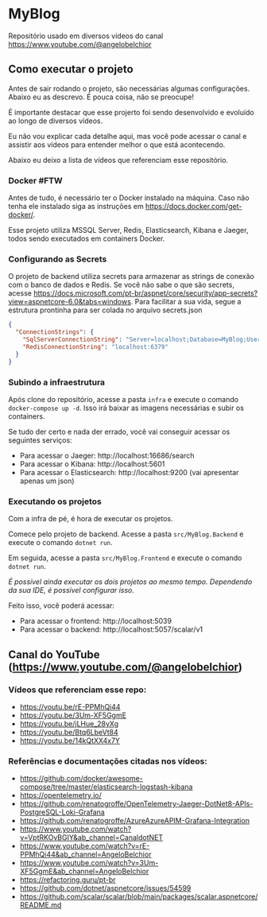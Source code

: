 # MyBlog
Repositório usado em diversos vídeos do canal https://www.youtube.com/@angelobelchior

## Como executar o projeto

Antes de sair rodando o projeto, são necessárias algumas configurações.
Abaixo eu as descrevo. É pouca coisa, não se preocupe!

É importante destacar que esse projerto foi sendo desenvolvido e evoluído ao longo de diversos vídeos.

Eu não vou explicar cada detalhe aqui, mas você pode acessar o canal e assistir aos vídeos para entender melhor o que está acontecendo.

Abaixo eu deixo a lista de vídeos que referenciam esse repositório.

### Docker #FTW

Antes de tudo, é necessário ter o Docker instalado na máquina. Caso não tenha ele instalado siga as instruções em https://docs.docker.com/get-docker/.

Esse projeto utiliza MSSQL Server, Redis, Elasticsearch, Kibana e Jaeger, todos sendo executados em containers Docker.

### Configurando as Secrets

O projeto de backend utiliza secrets para armazenar as strings de conexão com o banco de dados e Redis. 
Se você não sabe o que são secrets, acesse https://docs.microsoft.com/pt-br/aspnet/core/security/app-secrets?view=aspnetcore-6.0&tabs=windows.
Para facilitar a sua vida, segue a estrutura prontinha para ser colada no arquivo secrets.json

```json
{
  "ConnectionStrings": {
    "SqlServerConnectionString": "Server=localhost;Database=MyBlog;User Id=sa;Password=YourStrong@Passw0rd;TrustServerCertificate=true;",
    "RedisConnectionString": "localhost:6379"
  }
}

```

### Subindo a infraestrutura

Após clone do repositório, acesse a pasta `infra` e execute o comando `docker-compose up -d`. 
Isso irá baixar as imagens necessárias e subir os containers.

Se tudo der certo e nada der errado, você vai conseguir acessar os seguintes serviços:

- Para acessar o Jaeger: http://localhost:16686/search
- Para acessar o Kibana: http://localhost:5601
- Para acessar o Elasticsearch: http://localhost:9200 (vai apresentar apenas um json)

### Executando os projetos 

Com a infra de pé, é hora de executar os projetos.

Comece pelo projeto de backend. Acesse a pasta `src/MyBlog.Backend` e execute o comando `dotnet run`.

Em seguida, acesse a pasta `src/MyBlog.Frontend` e execute o comando `dotnet run`.

_É possível ainda executar os dois projetos ao mesmo tempo. Dependendo da sua IDE, é possível configurar isso._

Feito isso, você poderá acessar:

- Para acessar o frontend: http://localhost:5039
- Para acessar o backend: http://localhost:5057/scalar/v1

## Canal do YouTube (https://www.youtube.com/@angelobelchior)

### Vídeos que referenciam esse repo:

- https://youtu.be/rE-PPMhQi44
- https://youtu.be/3Um-XF5GgmE
- https://youtu.be/jLHue_28yXg
- https://youtu.be/Btq6LbeVt84
- https://youtu.be/14kQtXX4x7Y

### Referências e documentações citadas nos vídeos:

- https://github.com/docker/awesome-compose/tree/master/elasticsearch-logstash-kibana
- https://opentelemetry.io/
- https://github.com/renatogroffe/OpenTelemetry-Jaeger-DotNet8-APIs-PostgreSQL-Loki-Grafana
- https://github.com/renatogroffe/AzureAzureAPIM-Grafana-Integration
- https://www.youtube.com/watch?v=VptRKOvBGIY&ab_channel=CanaldotNET
- https://www.youtube.com/watch?v=rE-PPMhQi44&ab_channel=AngeloBelchior
- https://www.youtube.com/watch?v=3Um-XF5GgmE&ab_channel=AngeloBelchior
- https://refactoring.guru/pt-br
- https://github.com/dotnet/aspnetcore/issues/54599
- https://github.com/scalar/scalar/blob/main/packages/scalar.aspnetcore/README.md
